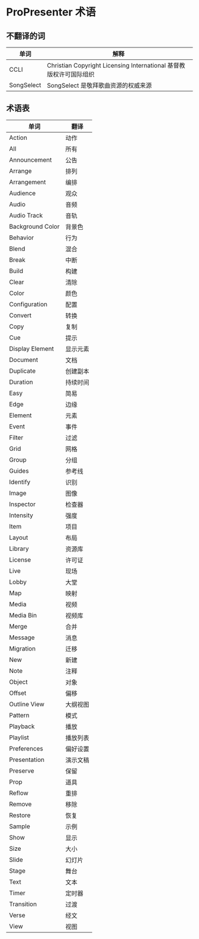 # ProPresenter 术语

## 不翻译的词
| 单词 | 解释 |
|--|--|
| CCLI | Christian Copyright Licensing International 基督教版权许可国际组织 |
| SongSelect | SongSelect 是敬拜歌曲资源的权威来源 |

## 术语表
| 单词 | 翻译 |
|--|--|
| Action | 动作 |
| All | 所有 |
| Announcement | 公告 |
| Arrange | 排列 |
| Arrangement | 编排 |
| Audience | 观众 |
| Audio | 音频 |
| Audio Track | 音轨 |
| Background Color | 背景色 |
| Behavior | 行为 |
| Blend | 混合 |
| Break | 中断 |
| Build | 构建 |
| Clear | 清除 |
| Color | 颜色 |
| Configuration | 配置 |
| Convert | 转换 |
| Copy | 复制 |
| Cue | 提示 |
| Display Element | 显示元素 |
| Document | 文档 |
| Duplicate | 创建副本 |
| Duration | 持续时间 |
| Easy | 简易 |
| Edge | 边缘 |
| Element | 元素 |
| Event | 事件 |
| Filter | 过滤 |
| Grid | 网格 |
| Group | 分组 |
| Guides | 参考线 |
| Identify | 识别 |
| Image | 图像 |
| Inspector | 检查器 |
| Intensity | 强度 |
| Item | 项目 |
| Layout | 布局 |
| Library | 资源库 |
| License | 许可证 |
| Live | 现场 |
| Lobby | 大堂 |
| Map | 映射 |
| Media | 视频 |
| Media Bin | 视频库 |
| Merge | 合并 |
| Message | 消息 |
| Migration | 迁移 |
| New | 新建 |
| Note | 注释 |
| Object | 对象 |
| Offset | 偏移 |
| Outline View | 大纲视图 |
| Pattern | 模式 |
| Playback | 播放 |
| Playlist | 播放列表 |
| Preferences | 偏好设置 |
| Presentation | 演示文稿 |
| Preserve | 保留 |
| Prop | 道具 |
| Reflow | 重排 |
| Remove | 移除 |
| Restore | 恢复 |
| Sample | 示例 |
| Show | 显示 |
| Size | 大小 |
| Slide | 幻灯片 |
| Stage | 舞台 |
| Text | 文本 |
| Timer | 定时器 |
| Transition | 过渡 |
| Verse | 经文 |
| View | 视图 |